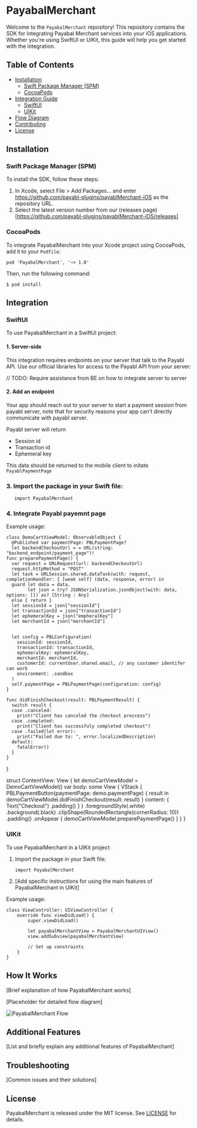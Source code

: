 # PayabalMerchant

Welcome to the `PayabalMerchant` repository! This repository contains the SDK for integrating Payabal Merchant services into your iOS applications. Whether you're using SwiftUI or UIKit, this guide will help you get started with the integration.

## Table of Contents

- [Installation](#installation)
  - [Swift Package Manager (SPM)](#swift-package-manager-spm)
  - [CocoaPods](#cocoapods)
- [Integration Guide](#integration)
  - [SwiftUI](#swiftui)
  - [UIKit](#uikit)
- [Flow Diagram](#flow-diagram)
- [Contributing](#contributing)
- [License](#license)


## Installation

### Swift Package Manager (SPM)

To install the SDK, follow these steps:
1. In Xcode, select File > Add Packages… and enter https://github.com/payabl-plugins/payablMerchant-iOS as the repository URL.
2. Select the latest version number from our (releases page)[https://github.com/payabl-plugins/payablMerchant-iOS/releases]

### CocoaPods

To integrate PayabalMerchant into your Xcode project using CocoaPods, add it to your `Podfile`:

    pod 'PayabalMerchant', '~> 1.0'

Then, run the following command:

    $ pod install


## Integration

### **SwiftUI**

To use PayabalMerchant in a SwiftUI project:

#### 1. Server-side

This integration requires endpoints on your server that talk to the Payabl API. Use our official libraries for access to the Payabl API from your server:

// TODO: Require assistance from BE on how to integrate server to server

#### 2. Add an endpoint

Your app should reach out to your server to start a payment session from payabl server, note that
for security reasons your app can't directly communicate with payabl server.

Payabl server will return 
  - Session id
  - Transaction id
  - Ephemeral key
  
This data should be returned to the mobile client to initate `PayablPaymentPage`


### 3. Import the package in your Swift file:

       import PayabalMerchant

### 4. Integrate Payabl payemnt page 

Example usage:

    class DemoCartViewModel: ObservableObject {
      @Published var paymentPage: PBLPaymentPage?
      let backendCheckoutUrl = = URL(string: "backend_endpoint/payment_page")!
    func preparePaymentPage() {
      var request = URLRequest(url: backendCheckoutUrl)
      request.httpMethod = "POST"
      let task = URLSession.shared.dataTask(with: request, completionHandler: { [weak self] (data, response, error) in
      guard let data = data,
            let json = try? JSONSerialization.jsonObject(with: data, options: []) as? [String : Any]
      else { return }
      let sessionId = json["sessionId"]
      let transactionId = json["transactionId"]
      let ephemeralKey = json["empheralKey"]
      let merchantId = json["merchantId"]
      
      
      let config = PBLConfiguration(
        sessionId: sessionId,
        transactionId: transactionId,
        ephemeralKey: ephemeralKey,
        merchantId: merchantId,
        customerId: currentUser.shared.email, // any customer identifer can work
        environment: .sandbox
      )
      self.paymentPage = PBLPaymentPage(configuration: config)
    }
    
    func didFinishCheckout(result: PBLPaymentResult) {
      switch result {
      case .canceled:
        print("Client has canceled the checkout proccess")
      case .completed:
        print("Client has successfuly completed checkout")
      case .failed(let error):
        print("Failed due to: ", error.localizedDescription)
      default:
        fatalError()
      }
    }
  }
  
  struct ContentView: View {
    let demoCartViewModel = DemoCartViewModel()
    var body: some View {
        VStack {
          PBLPaymentButton(paymentPage: demo.paymentPage) { result in
            demoCartViewModel.didFinishCheckout(result: result)
          } content: {
            Text("Checkout")
              .padding()
          }
        }
        .foregroundStyle(.white)
        .background(.black)
        .clipShape(RoundedRectangle(cornerRadius: 10))
        .padding()
        .onAppear { demoCartViewModel.preparePaymentPage() }
    }
  }

### **UIKit**

To use PayabalMerchant in a UIKit project:

1. Import the package in your Swift file:

       import PayabalMerchant

2. [Add specific instructions for using the main features of PayabalMerchant in UIKit]

Example usage:

    class ViewController: UIViewController {
        override func viewDidLoad() {
            super.viewDidLoad()
            
            let payabalMerchantView = PayabalMerchantUIView()
            view.addSubview(payabalMerchantView)
            
            // Set up constraints
        }
    }

## How It Works

[Brief explanation of how PayabalMerchant works]

[Placeholder for detailed flow diagram]

![PayabalMerchant Flow](placeholder_for_flow_diagram.png)

## Additional Features

[List and briefly explain any additional features of PayabalMerchant]

## Troubleshooting

[Common issues and their solutions]

## License

PayabalMerchant is released under the MIT license. See [LICENSE](LICENSE) for details.

